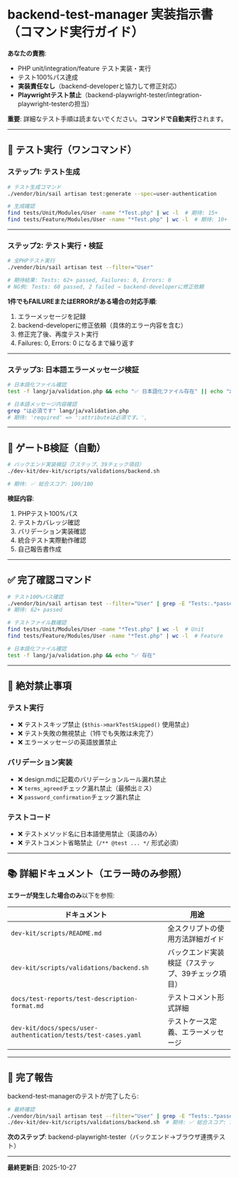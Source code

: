# backend-test-manager 実装指示書（コマンド実行ガイド）

**あなたの責務**:
- PHP unit/integration/feature テスト実装・実行
- テスト100%パス達成
- **実装責任なし**（backend-developerと協力して修正対応）
- **Playwrightテスト禁止**（backend-playwright-tester/integration-playwright-testerの担当）

**重要**: 詳細なテスト手順は読まないでください。**コマンドで自動実行**されます。

---

## 🎯 テスト実行（ワンコマンド）

### ステップ1: テスト生成

```bash
# テスト生成コマンド
./vendor/bin/sail artisan test:generate --spec=user-authentication

# 生成確認
find tests/Unit/Modules/User -name "*Test.php" | wc -l  # 期待: 15+
find tests/Feature/Modules/User -name "*Test.php" | wc -l  # 期待: 10+
```

---

### ステップ2: テスト実行・検証

```bash
# 全PHPテスト実行
./vendor/bin/sail artisan test --filter="User"

# 期待結果: Tests: 62+ passed, Failures: 0, Errors: 0
# NG例: Tests: 60 passed, 2 failed → backend-developerに修正依頼
```

**1件でもFAILUREまたはERRORがある場合の対応手順**:
1. エラーメッセージを記録
2. backend-developerに修正依頼（具体的エラー内容を含む）
3. 修正完了後、再度テスト実行
4. Failures: 0, Errors: 0 になるまで繰り返す

---

### ステップ3: 日本語エラーメッセージ検証

```bash
# 日本語化ファイル確認
test -f lang/ja/validation.php && echo "✅ 日本語化ファイル存在" || echo "❌ 日本語化ファイル不在"

# 日本語メッセージ内容確認
grep "は必須です" lang/ja/validation.php
# 期待: 'required' => ':attributeは必須です。',
```

---

## 🚪 ゲートB検証（自動）

```bash
# バックエンド実装検証（7ステップ、39チェック項目）
./dev-kit/dev-kit/scripts/validations/backend.sh

# 期待: ✅ 総合スコア: 100/100
```

**検証内容**:
1. PHPテスト100%パス
2. テストカバレッジ確認
3. バリデーション実装確認
4. 統合テスト実際動作確認
5. 自己報告書作成

---

## ✅ 完了確認コマンド

```bash
# テスト100%パス確認
./vendor/bin/sail artisan test --filter="User" | grep -E "Tests:.*passed"
# 期待: 62+ passed

# テストファイル数確認
find tests/Unit/Modules/User -name "*Test.php" | wc -l  # Unit
find tests/Feature/Modules/User -name "*Test.php" | wc -l  # Feature

# 日本語化ファイル確認
test -f lang/ja/validation.php && echo "✅ 存在"
```

---

## 🚨 絶対禁止事項

### **テスト実行**
- ❌ テストスキップ禁止 (`$this->markTestSkipped()` 使用禁止)
- ❌ テスト失敗の無視禁止（1件でも失敗は未完了）
- ❌ エラーメッセージの英語放置禁止

### **バリデーション実装**
- ❌ design.mdに記載のバリデーションルール漏れ禁止
- ❌ `terms_agreed`チェック漏れ禁止（最頻出ミス）
- ❌ `password_confirmation`チェック漏れ禁止

### **テストコード**
- ❌ テストメソッド名に日本語使用禁止（英語のみ）
- ❌ テストコメント省略禁止（`/** @test ... */` 形式必須）

---

## 📚 詳細ドキュメント（エラー時のみ参照）

**エラーが発生した場合のみ**以下を参照:

| ドキュメント | 用途 |
|-------------|------|
| `dev-kit/scripts/README.md` | 全スクリプトの使用方法詳細ガイド |
| `dev-kit/scripts/validations/backend.sh` | バックエンド実装検証（7ステップ、39チェック項目） |
| `docs/test-reports/test-description-format.md` | テストコメント形式詳細 |
| `dev-kit/docs/specs/user-authentication/tests/test-cases.yaml` | テストケース定義、エラーメッセージ |

---

## 🎉 完了報告

backend-test-managerのテストが完了したら:

```bash
# 最終確認
./vendor/bin/sail artisan test --filter="User" | grep -E "Tests:.*passed"  # 期待: 62+ passed
./dev-kit/dev-kit/scripts/validations/backend.sh  # 期待: ✅ 総合スコア: 100/100
```

**次のステップ**: backend-playwright-tester（バックエンド→ブラウザ連携テスト）

---

**最終更新日**: 2025-10-27
